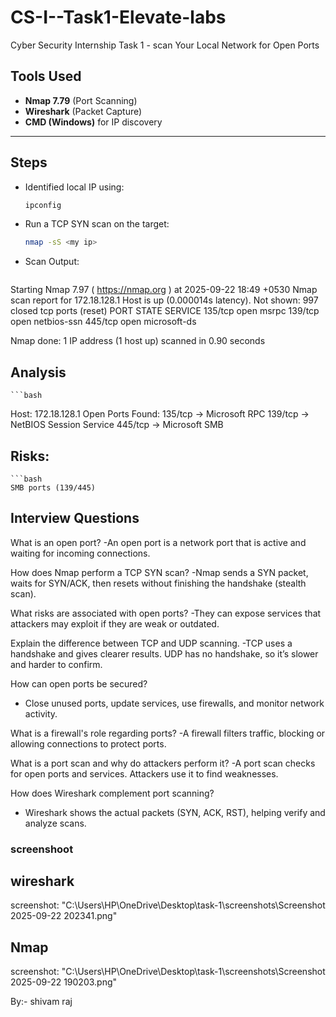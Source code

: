 # CS-I--Task1-Elevate-labs
Cyber Security Internship Task 1 - scan Your Local Network for Open Ports

## Tools Used
- **Nmap 7.79** (Port Scanning)
- **Wireshark** (Packet Capture)
- **CMD (Windows)** for IP discovery

---

## Steps

- Identified local IP using:
   ```bash
   ipconfig

- Run a TCP SYN scan on the target:
    ```bash
    nmap -sS <my ip>

- Scan Output:
  ```bash
Starting Nmap 7.97 ( https://nmap.org ) at 2025-09-22 18:49 +0530
Nmap scan report for 172.18.128.1
Host is up (0.000014s latency).
Not shown: 997 closed tcp ports (reset)
PORT    STATE SERVICE
135/tcp open  msrpc
139/tcp open  netbios-ssn
445/tcp open  microsoft-ds

Nmap done: 1 IP address (1 host up) scanned in 0.90 seconds


## Analysis
    ```bash 
   Host: 172.18.128.1
    Open Ports Found:
   135/tcp → Microsoft RPC
    139/tcp → NetBIOS Session Service
    445/tcp → Microsoft SMB


## Risks:
    ```bash 
    SMB ports (139/445)



## Interview Questions

What is an open port?
-An open port is a network port that is active and waiting for incoming connections.

How does Nmap perform a TCP SYN scan?
-Nmap sends a SYN packet, waits for SYN/ACK, then resets without finishing the handshake (stealth scan).

What risks are associated with open ports?
-They can expose services that attackers may exploit if they are weak or outdated.

Explain the difference between TCP and UDP scanning.
-TCP uses a handshake and gives clearer results. UDP has no handshake, so it’s slower and harder to confirm.

How can open ports be secured?
- Close unused ports, update services, use firewalls, and monitor network activity.

What is a firewall's role regarding ports?
-A firewall filters traffic, blocking or allowing connections to protect ports.

What is a port scan and why do attackers perform it?
-A port scan checks for open ports and services. Attackers use it to find weaknesses.

How does Wireshark complement port scanning?
- Wireshark shows the actual packets (SYN, ACK, RST),   helping verify and analyze scans.

### screenshoot

## wireshark 
screenshot: "C:\Users\HP\OneDrive\Desktop\task-1\screenshots\Screenshot 2025-09-22 202341.png"

## Nmap
screenshot: "C:\Users\HP\OneDrive\Desktop\task-1\screenshots\Screenshot 2025-09-22 190203.png"



By:- shivam raj

